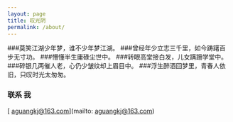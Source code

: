 ```yaml
---
layout: page
title: 叹光阴
permalink: /about/
---
```


###莫笑江湖少年梦，谁不少年梦江湖。
###曾经年少立志三千里，如今踌躇百步无寸功。
###懵懂半生庸碌尘世中。
###转眼高堂接白发，儿女蹒跚学堂中。
###碎银几两催人老，心仍少皱纹却上眉目中。
###浮生醉酒回梦里，青春人依旧，只叹时光太匆匆。

### 联系 我

[ aguangkj@163.com](mailto: aguangkj@163.com)